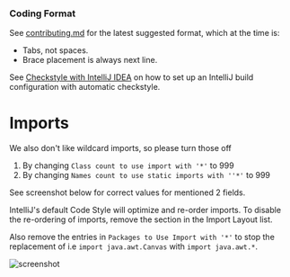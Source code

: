 ### Coding Format

See [contributing.md](https://github.com/runelite/runelite/blob/master/CONTRIBUTING.md#format) for the latest suggested format, which at the time is:
* Tabs, not spaces.
* Brace placement is always next line.

See [Checkstyle with IntelliJ IDEA](https://github.com/runelite/runelite/wiki/Checkstyle-with-IntelliJ-IDEA) on how to set up an IntelliJ build configuration with automatic checkstyle.

# Imports

We also don't like wildcard imports, so please turn those off
1. By changing `Class count to use import with '*'` to 999
2. By changing `Names count to use static imports with ''*'` to 999

See screenshot below for correct values for mentioned 2 fields.

IntelliJ's default Code Style will optimize and re-order imports. To disable the re-ordering of imports, remove the section in the Import Layout list. 

Also remove the entries in `Packages to Use Import with '*'` to stop the replacement of i.e `import java.awt.Canvas` with `import java.awt.*`.

![screenshot](https://i.imgur.com/XlJzIKv.png)


